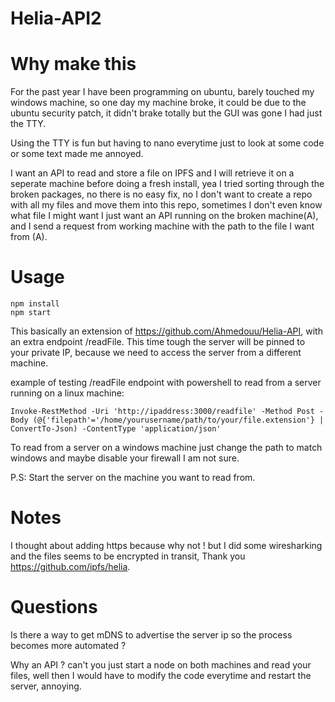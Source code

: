# Helia-API2


# Why make this

For the past year I have been programming on ubuntu, barely touched my windows machine, so one day my machine broke, it could be due to the ubuntu security patch, it didn't brake totally but the GUI was gone I had just the TTY.

Using the TTY is fun but having to nano everytime just to look at some code or some text made me annoyed.

I want an API to read and store a file on IPFS and I will retrieve it on a seperate machine before doing a fresh install, yea I tried sorting through the broken packages, no there is no easy fix, no I don't want to create a repo with all my files and move them into this repo, sometimes I don't even know what file I might want I just want an API running on the broken machine(A), and I send a request from working machine with the path to the file I want from (A).

# Usage 
```
npm install
npm start
```
This basically an extension of https://github.com/Ahmedouu/Helia-API, with an extra endpoint /readFile. 
This time tough the server will be pinned to your private IP, because we need to access the server from a different machine.

example of testing /readFile endpoint with powershell to read from a server running on a linux machine:

```
Invoke-RestMethod -Uri 'http://ipaddress:3000/readfile' -Method Post -Body (@{'filepath'='/home/yourusername/path/to/your/file.extension'} | ConvertTo-Json) -ContentType 'application/json'
```
To read from a server on a windows machine just change the path to match windows and maybe disable your firewall I am not sure.

P.S: Start the server on the machine you want to read from.

# Notes

I thought about adding https because why not ! but I did some wiresharking and the files seems to be encrypted in transit, Thank you https://github.com/ipfs/helia.

# Questions

Is there a way to get mDNS to advertise the server ip so the process becomes more automated ?

Why an API ? can't you just start a node on both machines and read your files, well then I would have to modify the code everytime and restart the server, annoying.

